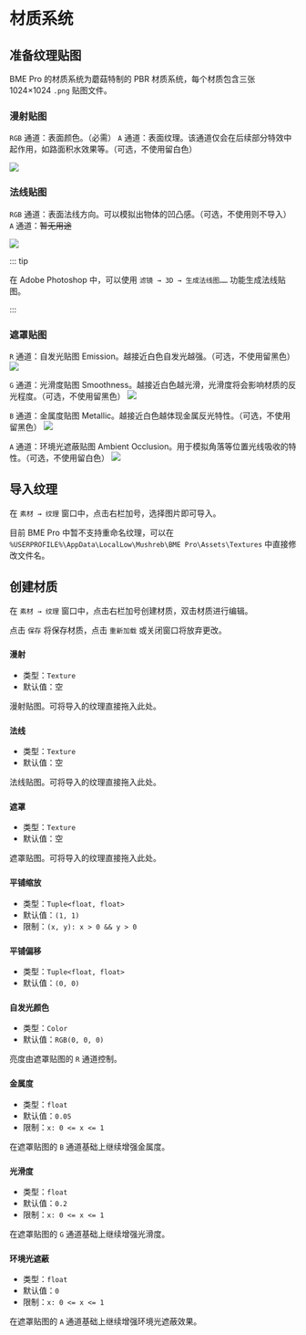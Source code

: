 # 材质系统

## 准备纹理贴图

BME Pro 的材质系统为蘑菇特制的 PBR 材质系统，每个材质包含三张 1024×1024 `.png` 贴图文件。

### 漫射贴图

`RGB` 通道：表面颜色。（必需）
`A` 通道：表面纹理。该通道仅会在后续部分特效中起作用，如路面积水效果等。（可选，不使用留白色）

![](/images/texture-albedo.jpg)

### 法线贴图

`RGB` 通道：表面法线方向。可以模拟出物体的凹凸感。（可选，不使用则不导入）
`A` 通道：~~暂无用途~~

![](/images/texture-normal.jpg)

::: tip

在 Adobe Photoshop 中，可以使用 `滤镜 → 3D → 生成法线图……` 功能生成法线贴图。

:::

### 遮罩贴图

`R` 通道：自发光贴图 Emission。越接近白色自发光越强。（可选，不使用留黑色）
![](/images/texture-mask-r.jpg)

`G` 通道：光滑度贴图 Smoothness。越接近白色越光滑，光滑度将会影响材质的反光程度。（可选，不使用留黑色）
![](/images/texture-mask-g.jpg)

`B` 通道：金属度贴图 Metallic。越接近白色越体现金属反光特性。（可选，不使用留黑色）
![](/images/texture-mask-b.jpg)

`A` 通道：环境光遮蔽贴图 Ambient Occlusion。用于模拟角落等位置光线吸收的特性。（可选，不使用留白色）
![](/images/texture-mask-a.jpg)

## 导入纹理

在 `素材 → 纹理` 窗口中，点击右栏加号，选择图片即可导入。

目前 BME Pro 中暂不支持重命名纹理，可以在 `%USERPROFILE%\AppData\LocalLow\Mushreb\BME Pro\Assets\Textures` 中直接修改文件名。

## 创建材质

在 `素材 → 纹理` 窗口中，点击右栏加号创建材质，双击材质进行编辑。

点击 `保存` 将保存材质，点击 `重新加载` 或关闭窗口将放弃更改。

### `漫射`

- 类型：`Texture`
- 默认值：空

漫射贴图。可将导入的纹理直接拖入此处。

### `法线`

- 类型：`Texture`
- 默认值：空

法线贴图。可将导入的纹理直接拖入此处。

### `遮罩`

- 类型：`Texture`
- 默认值：空

遮罩贴图。可将导入的纹理直接拖入此处。

### `平铺缩放`

- 类型：`Tuple<float, float>`
- 默认值：`(1, 1)`
- 限制：`(x, y): x > 0 && y > 0`

### `平铺偏移`

- 类型：`Tuple<float, float>`
- 默认值：`(0, 0)`

### `自发光颜色`

- 类型：`Color`
- 默认值：`RGB(0, 0, 0)`

亮度由遮罩贴图的 `R` 通道控制。

### `金属度`

- 类型：`float`
- 默认值：`0.05`
- 限制：`x: 0 <= x <= 1`

在遮罩贴图的 `B` 通道基础上继续增强金属度。

### `光滑度`

- 类型：`float`
- 默认值：`0.2`
- 限制：`x: 0 <= x <= 1`

在遮罩贴图的 `G` 通道基础上继续增强光滑度。

### `环境光遮蔽`

- 类型：`float`
- 默认值：`0`
- 限制：`x: 0 <= x <= 1`

在遮罩贴图的 `A` 通道基础上继续增强环境光遮蔽效果。
